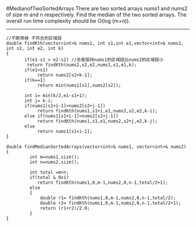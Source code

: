 #MedianofTwoSortedArrays
There are two sorted arrays nums1 and nums2 of size m and n respectively. 
Find the median of the two sorted arrays. The overall run time complexity should be O(log (m+n)).


---




```
//不断筛掉 不符合的区域段
double findKth(vector<int>& nums1, int s1,int e1,vector<int>& nums2, int s2, int e2, int k)  
{
       if(e1-s1 > e2-s2) //总是保持nums1的区域段比nums2的区域段小
        return findKth(nums2,s2,e2,nums1,s1,e1,k);
       if(e1<s1)
            return nums2[s2+k-1];
       if(k==1)
            return min(nums1[s1],nums2[s2]);
        
       int i= min(k/2,e1-s1+1);
       int j= k-i;
       if(nums1[s1+i-1]<nums2[s2+j-1])
            return findKth(nums1,s1+i,e1,nums2,s2,e2,k-i);
       else if(nums1[s1+i-1]>nums2[s2+j-1])
            return findKth(nums1,s1,e1,nums2,s2+j,e2,k-j);
       else 
            return nums1[s1+i-1];
}

double findMedianSortedArrays(vector<int>& nums1, vector<int>& nums2) 
{
         int m=nums1.size();
         int n=nums2.size();
         
         int total =m+n;
         if(total & 0x1)
            return findKth(nums1,0,m-1,nums2,0,n-1,total/2+1);
         else
         {
			 double r1= findKth(nums1,0,m-1,nums2,0,n-1,total/2);
			 double r2= findKth(nums1,0,m-1,nums2,0,n-1,total/2+1);
             return (r1+r2)/2.0;
         }
}
```